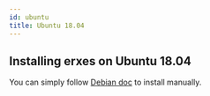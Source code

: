 ```yaml
---
id: ubuntu
title: Ubuntu 18.04
---
```


## Installing erxes on Ubuntu 18.04

You can simply follow [Debian doc](/installation/debian10) to install manually.
